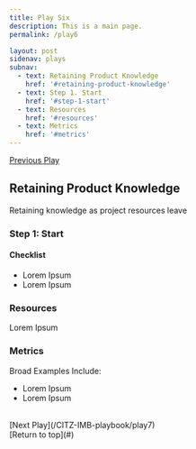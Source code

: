 ```yaml
---
title: Play Six
description: This is a main page.
permalink: /play6

layout: post
sidenav: plays
subnav: 
  - text: Retaining Product Knowledge
    href: '#retaining-product-knowledge'
  - text: Step 1. Start
    href: '#step-1-start'
  - text: Resources
    href: '#resources'
  - text: Metrics
    href: '#metrics'
---
```

[Previous Play](/CITZ-IMB-playbook/play5)

## Retaining Product Knowledge
Retaining knowledge as project resources leave

### Step 1: Start
#### Checklist
- Lorem Ipsum
- Lorem Ipsum

### Resources
Lorem Ipsum

### Metrics
Broad Examples Include:
- Lorem Ipsum
- Lorem Ipsum

<br/>
[Next Play](/CITZ-IMB-playbook/play7)
<br/>
[Return to top](#)